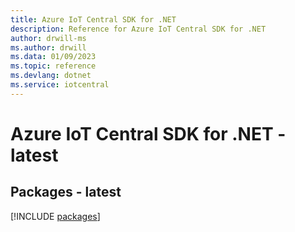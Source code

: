 ```yaml
---
title: Azure IoT Central SDK for .NET
description: Reference for Azure IoT Central SDK for .NET
author: drwill-ms
ms.author: drwill
ms.data: 01/09/2023
ms.topic: reference
ms.devlang: dotnet
ms.service: iotcentral
---
```

# Azure IoT Central SDK for .NET - latest
## Packages - latest
[!INCLUDE [packages](iot-central-index.md)]